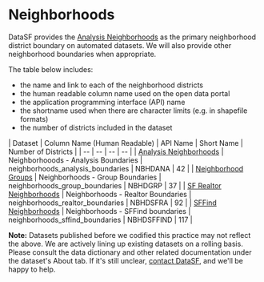 # Neighborhoods

DataSF provides the [Analysis Neighborhoods](https://data.sfgov.org/Geographic-Locations-and-Boundaries/Analysis-Neighborhoods/p5b7-5n3h) as the primary neighborhood district boundary on automated datasets. We will also provide other neighborhood boundaries when appropriate. 

The table below includes:
- the name and link to each of the neighborhood districts
- the human readable column name used on the open data portal
- the application programming interface (API) name
- the shortname used when there are character limits (e.g. in shapefile formats)
- the number of districts included in the dataset

| Dataset | Column Name (Human Readable) | API Name | Short Name | Number of Districts |
| -- | -- | -- | -- |
| [Analysis Neighborhoods](https://data.sfgov.org/Geographic-Locations-and-Boundaries/Analysis-Neighborhoods/p5b7-5n3h) | Neighborhooods - Analysis Boundaries | neighborhoods_analysis_boundaries | NBHDANA | 42 | 
| [Neighborhood Groups](https://data.sfgov.org/Geographic-Locations-and-Boundaries/Neighborhood-Groups-Map/iacs-ws63) | Neighborhoods - Group Boundaries | neighborhoods_group_boundaries | NBHDGRP | 37 |
| [SF Realtor Neighborhoods](https://data.sfgov.org/Geographic-Locations-and-Boundaries/Realtor-Neighborhoods/5gzd-g9ns) | Neighborhoods - Realtor Boundaries | neighborhoods_realtor_boundaries | NBHDSFRA | 92 |
| [SFFind Neighborhoods](https://data.sfgov.org/Geographic-Locations-and-Boundaries/SF-Find-Neighborhoods/pty2-tcw4) | Neighborhoods - SFFind boundaries | neighborhoods_sffind_boundaries | NBHDSFFIND | 117 |

**Note:** Datasets published before we codified this practice may not reflect the above. We are actively lining up existing datasets on a rolling basis. Please consult the data dictionary and other related documentation under the dataset's About tab. If it's still unclear, [contact DataSF](https://docs.google.com/forms/d/1-gNCVRAuv01G6zK4cEmCjPjRSskY3kCjujhDQ3N1CrU/viewform), and we'll be happy to help.
